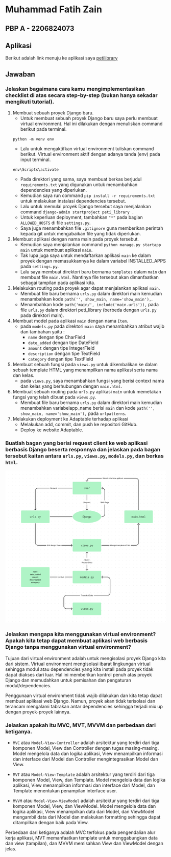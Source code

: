 # Muhammad Fatih Zain

## PBP A - 2206824073

## Aplikasi

Berikut adalah link menuju ke aplikasi saya [petilibrary](petilibrary.adaptable.app/main/)

## Jawaban

### Jelaskan bagaimana cara kamu mengimplementasikan checklist di atas secara step-by-step (bukan hanya sekadar mengikuti tutorial).
1. Membuat sebuah proyek Django baru.
    - Untuk membuat sebuah proyek Django baru saya perlu membuat virtual environment. Hal ini dilakukan dengan menuliskan command berikut pada terminal.
    ```
    python -m venv env
    ```
    - Lalu untuk mengaktifkan virtual environment tuliskan command berikut. Virtual environment aktif dengan adanya tanda (env) pada input terminal. 
    ```
    env\Scripts\activate
    ```
    - Pada direktori yang sama, saya membuat berkas berjudul `requirements.txt` yang digunakan untuk menambahkan dependencies yang diperlukan.
    - Kemudian saya run command `pip install -r requirements.txt` untuk melakukan instalasi dependencies tersebut.
    - Lalu untuk memulai proyek Django tersebut saya menjalankan command `django-admin startproject peti_library .`
    - Untuk keperluan deployment, tambahkan `"*"` pada bagian `ALLOWED_HOSTS` di file `settings.py`.
    - Saya juga menambahkan file `.gitignore` guna memberikan perintah kepada git untuk mengabaikan file yang tidak diperlukan.
2. Membuat aplikasi dengan nama main pada proyek tersebut.
    - Kemudian saya menjalankan command `python manage.py startapp main` untuk membuat aplikasi `main`.
    - Tak lupa juga saya untuk mendaftarkan aplikasi `main` ke dalam proyek dengan memasukkannya ke dalam variabel INSTALLED_APPS pada `settings.py`.
    - Lalu saya membuat direktori baru bernama `templates` dalam `main` dan membuat file `main.html`. Nantinya file tersebut akan dimanfaatkan sebagai tampilan pada aplikasi kita.
3. Melakukan routing pada proyek agar dapat menjalankan aplikasi `main`.
    - Membuat file baru bernama `urls.py` dalam direktori main kemudian menambahkan kode `path('', show_main, name='show_main'),`.
    - Menambahkan kode `path('main/', include('main.urls')),` pada file `urls.py` dalam direktori peti_library (berbeda dengan `urls.py` pada direktori main).
4. Membuat model pada aplikasi `main` dengan nama `Item`.
    - pada `models.py` pada direktori `main` saya menambahkan atribut wajib dan tambahan yaitu :
        - `name` dengan tipe CharField
        - `date_added` dengan tipe DateField
        - `amount` dengan tipe IntegerField
        - `description` dengan tipe TextField
        - `category` dengan tipe TextField
5. Membuat sebuah fungsi pada `views.py` untuk dikembalikan ke dalam sebuah template HTML yang menampilkan nama aplikasi serta nama dan kelas.
    - pada `views.py`, saya menambahkan fungsi yang berisi context nama dan kelas yang berhubungan dengan `main.html`.
6. Membuat sebuah routing pada `urls.py` aplikasi `main` untuk memetakan fungsi yang telah dibuat pada `views.py`.
    - Membuat file baru bernama `urls.py` dalam direktori main kemudian menambahkan variabelapp_name berisi `main` dan kode `path('', show_main, name='show_main'),` pada `urlpatterns`.
7. Melakukan deployment ke Adaptable terhadap aplikasi
    - Melakukan add, commit, dan push ke repositori GitHub.
    - Deploy ke website Adaptable.

### Buatlah bagan yang berisi request client ke web aplikasi berbasis Django beserta responnya dan jelaskan pada bagan tersebut kaitan antara `urls.py`, `views.py`, `models.py`, dan berkas `html`.

<img src="/assets/flowchart tugas2.png">

### Jelaskan mengapa kita menggunakan virtual environment? Apakah kita tetap dapat membuat aplikasi web berbasis Django tanpa menggunakan virtual environment?

Tujuan dari virtual environment adalah untuk mengisolasi proyek Django kita dari sistem. Virtual environment mengisolasi ibarat lingkungan virtual sehingga modul atau dependencies yang kita install pada proyek tidak dapat diakses dari luar. Hal ini memberikan kontrol penuh atas proyek Django dan memudahkan untuk pemisahan dan pengaturan modul/dependencies.

Penggunaan virtual environment tidak wajib dilakukan dan kita tetap dapat membuat aplikasi web Django. Namun, proyek akan tidak terisolasi dan terancam mengalami tabrakan antar dependencies sehingga terjadi mix up dengan proyek-proyek lainnya.

### Jelaskan apakah itu MVC, MVT, MVVM dan perbedaan dari ketiganya.

- `MVC` atau `Model-View-Controller` adalah arsitektur yang terdiri dari tiga komponen Model, View dan Controller dengan tugas masing-masing. Model mengelola data dan logika aplikasi, View menampilkan informasi dan interface dari Model dan Controller mengintegrasikan Model dan View.

- `MVT` atau `Model-View-Template` adalah arsitektur yang terdiri dari tiga komponen Model, View, dan Template. Model mengelola data dan logika aplikasi, View menampilkan informasi dan interface dari Model, dan Template menentukan penampilan interface user.

- `MVVM` atau `Model-View-ViewModel` adalah arsitektur yang terdiri dari tiga komponen Model, View, dan ViewModel. Model mengelola data dan logika aplikasi, View menampilkan data dari Model, dan ViewModel mengambil data dari Model dan melakukan formatting sehingga dapat ditampilkan dengan baik pada View.

Perbedaan dari ketiganya adalah MVC terfokus pada pengendalian alur kerja aplikasi, MVT memanfaatkan template untuk menggabungkan data dan view (tampilan), dan MVVM memisahkan View dan ViewModel dengan jelas.

